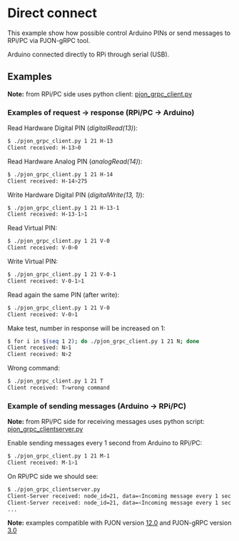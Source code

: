 # Direct connect

This example show how possible control Arduino PINs or send messages to RPi/PC via PJON-gRPC tool.

Arduino connected directly to RPi through serial (USB).

## Examples

**Note:** from RPi/PC side uses python client: [pjon_grpc_client.py](../../clients/python/pjon_grpc_client.py)

### Examples of request -> response (RPi/PC -> Arduino)

Read Hardware Digital PIN (_digitalRead(13)_):

```bash
$ ./pjon_grpc_client.py 1 21 H-13
Client received: H-13>0
```

Read Hardware Analog PIN (_analogRead(14)_):

```bash
$ ./pjon_grpc_client.py 1 21 H-14
Client received: H-14>275
```

Write Hardware Digital PIN (_digitalWrite(13, 1)_):

```bash
$ ./pjon_grpc_client.py 1 21 H-13-1
Client received: H-13-1>1
```

Read Virtual PIN:

```bash
$ ./pjon_grpc_client.py 1 21 V-0
Client received: V-0>0
```

Write Virtual PIN:

```bash
$ ./pjon_grpc_client.py 1 21 V-0-1
Client received: V-0-1>1
```

Read again the same PIN (after write):

```bash
$ ./pjon_grpc_client.py 1 21 V-0
Client received: V-0>1
```

Make test, number in response will be increased on 1:

```bash
$ for i in $(seq 1 2); do ./pjon_grpc_client.py 1 21 N; done
Client received: N>1
Client received: N>2
```

Wrong command:

```bash
$ ./pjon_grpc_client.py 1 21 T
Client received: T>wrong command
```

### Example of sending messages (Arduino -> RPi/PC)

**Note:** from RPi/PC side for receiving messages uses python script: [pjon_grpc_clientserver.py](../../clients/python/pjon_grpc_clientserver.py)

Enable sending messages every 1 second from Arduino to RPi/PC:

```bash
$ ./pjon_grpc_client.py 1 21 M-1
Client received: M-1>1
```

On RPi/PC side we should see:

```bash
$ ./pjon_grpc_clientserver.py
Client-Server received: node_id=21, data=<Incoming message every 1 sec
Client-Server received: node_id=21, data=<Incoming message every 1 sec
...
```

**Note:** examples compatible with PJON version [12.0](https://github.com/gioblu/PJON/tree/12.0) and PJON-gRPC version [3.0](https://github.com/Halytskyi/PJON-gRPC/releases/tag/3.0)
